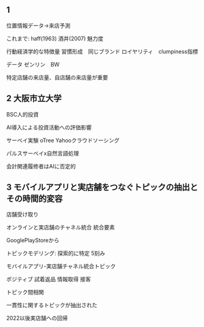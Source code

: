 <!-- META
{"title":"JSAI 2024 behavior economics","link":"temp","media":"academic","tags":["editing"],"short":{"en":"e","ja":"e"},"importance":3,"hasPage":true,"createdAt":1716870888.632,"updatedAt":1716870888.632}
META -->

## 1
位置情報データ→来店予測

これまで: haff(1963) 酒井(2007)
魅力度

行動経済学的な特徴量
習慣形成　同じブランド
ロイヤリティ　clumpiness指標

データ
ゼンリン　BW

特定店舗の来店量、自店舗の来店量が重要

## 2 大阪市立大学
BSC人的投資

AI導入による投資活動への評価影響

サーベイ実験
oTree Yahooクラウドソーシング

パルスサーベイx自然言語処理

会計関連履修者はAIに否定的

## 3 モバイルアプリと実店舗をつなぐトピックの抽出とその時間的変容

店舗受け取り

オンラインと実店舗のチャネル統合
統合要素

GooglePlayStoreから

トピックモデリング: 探索的に特定
5刻み

モバイルアプリ-実店舗チャネル統合トピック

ポジティブ
試着返品
情報取得
接客

トピック間相関

一貫性に関するトピックが抽出された

2022以後実店舗への回帰

